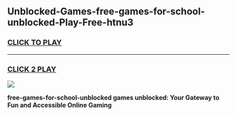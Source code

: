 
## Unblocked-Games-free-games-for-school-unblocked-Play-Free-htnu3
<h3>
<a href="https://premium76.site?title=free-games-for-school-unblocked&ref=18A">CLICK TO PLAY</a></h3>
<hr>

<h3>
<a href="https://premium76.site?title=free-games-for-school-unblocked&ref=18A">CLICK 2 PLAY</a>
  
</h3>

<a href="https://premium76.site?title=free-games-for-school-unblocked&ref=18A"><img src="https://clearcache.store/games.png"></a>


**free-games-for-school-unblocked games unblocked: Your Gateway to Fun and Accessible Online Gaming**

